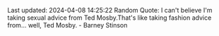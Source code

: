Last updated: 2024-04-08 14:25:22
Random Quote: I can't believe I'm taking sexual advice from Ted Mosby.That's like taking fashion advice from... well, Ted Mosby. - Barney Stinson